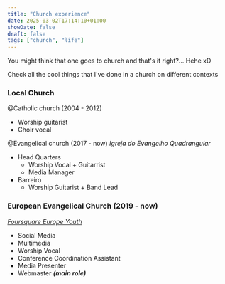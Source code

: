 ```yaml
---
title: "Church experience"
date: 2025-03-02T17:14:10+01:00
showDate: false
draft: false
tags: ["church", "life"]
---
```


You might think that one goes to church and that's it right?...
Hehe xD

Check all the cool things that I've done in a church on different contexts

### Local Church
@Catholic church (2004 - 2012)
- Worship guitarist
- Choir vocal

@Evangelical church (2017 - now)
*Igreja do Evangelho Quadrangular*
- Head Quarters
    - Worship Vocal + Guitarrist
    - Media Manager
- Barreiro
    - Worship Guitarist + Band Lead

### European Evangelical Church (2019 - now)
*[Foursquare Europe Youth](https://youth.foursquare-europe.org/)*
- Social Media
- Multimedia
- Worship Vocal
- Conference Coordination Assistant
- Media Presenter
- Webmaster ***(main role)***